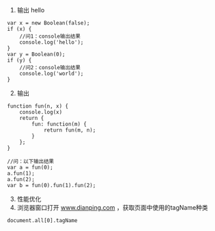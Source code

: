 1. 输出 hello
~~~
var x = new Boolean(false);
if (x) {
    //问1：console输出结果
    console.log('hello');
}
var y = Boolean(0);
if (y) {
    //问2：console输出结果
    console.log('world');
}
~~~
2. 输出
~~~
function fun(n, x) {
    console.log(x)
    return {
        fun: function(m) {
            return fun(m, n);
        }
    };
}

//问：以下输出结果
var a = fun(0);
a.fun(1);
a.fun(2);
var b = fun(0).fun(1).fun(2);
~~~
3. 性能优化
4. 浏览器窗口打开 www.dianping.com ，获取页面中使用的tagName种类
~~~
document.all[0].tagName
~~~
